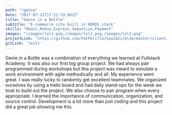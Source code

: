 ```yaml
---
path: "/genie"
date: "2017-07-12T17:12:33.962Z"
title: "Genie in a Bottle"
subtitle: "E-commerce site built in NERDS stack"
skills: "React,Redux,Express,Sequelize,Payment"
images: "/images/lol1.png,/images/lol2.png,/images/lol3.png"
projectLink: 'https://github.com/PatPetillo/SousAIs/blob/master/client/components/Carousel.jsx'
gitLink: 'test1'
---
```


Genie in a Bottle was a combination of everything we learned at Fullstack Academy. It was also our first big group project. We had always pair programmed during workshops but this project was meant to simulate a work environment with agile methodically and all. My experience went great. I was really lucky to randomly get excellent teammates. We organized ourselves by using a trello board and had daily stand-ups for the week we took to build out the project. We also choose to pair program when every appropriate. I learned the importance of communication, organization, and source control. Development is a lot more than just coding and this project did a great job showing me this.  